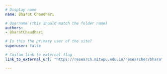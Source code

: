 ```yaml
---
# Display name
name: Bharat Chaudhari

# Username (this should match the folder name)
authors:
- BharatChaudhari

# Is this the primary user of the site?
superuser: false

# Custom link to external flag
link_to_external_url: "https://research.mitwpu.edu.in/researcher/bharat-chaudhari"

---
```

